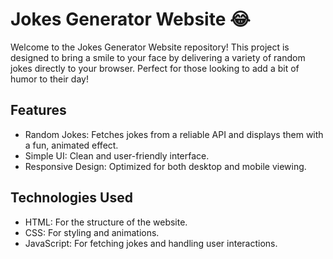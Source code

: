 # Jokes Generator Website 😂

<p>Welcome to the Jokes Generator Website repository! This project is designed to bring a smile to your face by delivering a variety of random jokes directly to your browser. Perfect for those looking to add a bit of humor to their day!
</p>

<h2>Features</h2>

<ul>
 <li>Random Jokes: Fetches jokes from a reliable API and displays them with a fun, animated effect.</li>
 <li>Simple UI: Clean and user-friendly interface.</li>
 <li>Responsive Design: Optimized for both desktop and mobile viewing.</li>
</ul>

<h2>Technologies Used</h2>

<ul>
 <li>HTML: For the structure of the website.</li>
 <li>CSS: For styling and animations.</li>
 <li>JavaScript: For fetching jokes and handling user interactions.</li>
</ul>
